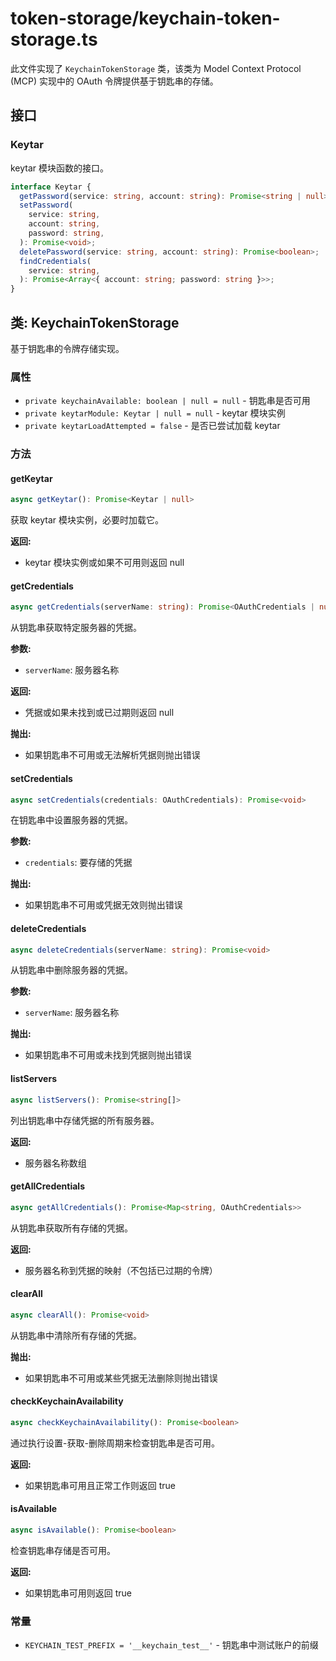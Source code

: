 # token-storage/keychain-token-storage.ts

此文件实现了 `KeychainTokenStorage` 类，该类为 Model Context Protocol (MCP) 实现中的 OAuth 令牌提供基于钥匙串的存储。

## 接口

### Keytar

keytar 模块函数的接口。

```typescript
interface Keytar {
  getPassword(service: string, account: string): Promise<string | null>;
  setPassword(
    service: string,
    account: string,
    password: string,
  ): Promise<void>;
  deletePassword(service: string, account: string): Promise<boolean>;
  findCredentials(
    service: string,
  ): Promise<Array<{ account: string; password: string }>>;
}
```

## 类: KeychainTokenStorage

基于钥匙串的令牌存储实现。

### 属性

- `private keychainAvailable: boolean | null = null` - 钥匙串是否可用
- `private keytarModule: Keytar | null = null` - keytar 模块实例
- `private keytarLoadAttempted = false` - 是否已尝试加载 keytar

### 方法

#### getKeytar

```typescript
async getKeytar(): Promise<Keytar | null>
```

获取 keytar 模块实例，必要时加载它。

**返回:**
- keytar 模块实例或如果不可用则返回 null

#### getCredentials

```typescript
async getCredentials(serverName: string): Promise<OAuthCredentials | null>
```

从钥匙串获取特定服务器的凭据。

**参数:**
- `serverName`: 服务器名称

**返回:**
- 凭据或如果未找到或已过期则返回 null

**抛出:**
- 如果钥匙串不可用或无法解析凭据则抛出错误

#### setCredentials

```typescript
async setCredentials(credentials: OAuthCredentials): Promise<void>
```

在钥匙串中设置服务器的凭据。

**参数:**
- `credentials`: 要存储的凭据

**抛出:**
- 如果钥匙串不可用或凭据无效则抛出错误

#### deleteCredentials

```typescript
async deleteCredentials(serverName: string): Promise<void>
```

从钥匙串中删除服务器的凭据。

**参数:**
- `serverName`: 服务器名称

**抛出:**
- 如果钥匙串不可用或未找到凭据则抛出错误

#### listServers

```typescript
async listServers(): Promise<string[]>
```

列出钥匙串中存储凭据的所有服务器。

**返回:**
- 服务器名称数组

#### getAllCredentials

```typescript
async getAllCredentials(): Promise<Map<string, OAuthCredentials>>
```

从钥匙串获取所有存储的凭据。

**返回:**
- 服务器名称到凭据的映射（不包括已过期的令牌）

#### clearAll

```typescript
async clearAll(): Promise<void>
```

从钥匙串中清除所有存储的凭据。

**抛出:**
- 如果钥匙串不可用或某些凭据无法删除则抛出错误

#### checkKeychainAvailability

```typescript
async checkKeychainAvailability(): Promise<boolean>
```

通过执行设置-获取-删除周期来检查钥匙串是否可用。

**返回:**
- 如果钥匙串可用且正常工作则返回 true

#### isAvailable

```typescript
async isAvailable(): Promise<boolean>
```

检查钥匙串存储是否可用。

**返回:**
- 如果钥匙串可用则返回 true

### 常量

- `KEYCHAIN_TEST_PREFIX = '__keychain_test__'` - 钥匙串中测试账户的前缀